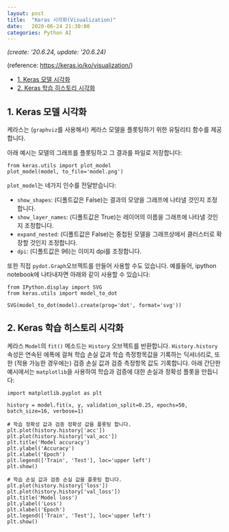 ```yaml
---
layout: post
title:  "Keras 시각화(Visualization)"
date:   2020-06-24 21:30:00
categories: Python AI
---
```


*(create: '20.6.24, update: '20.6.24)*

(reference: <https://keras.io/ko/visualization/>)

- [1. Keras 모델 시각화](#1-keras-모델-시각화)
- [2. Keras 학습 히스토리 시각화](#2-keras-학습-히스토리-시각화)

## 1. Keras 모델 시각화

케라스는 (`graphviz`를 사용해서) 케라스 모델을 플롯팅하기 위한 유틸리티 함수를 제공합니다.

아래 예시는 모델의 그래프를 플롯팅하고 그 결과를 파일로 저장합니다:
 
~~~ipython
from keras.utils import plot_model
plot_model(model, to_file='model.png')
~~~

`plot_model`는 네가지 인수를 전달받습니다:

- `show_shapes`: (디폴트값은 False)는 결과의 모양을 그래프에 나타낼 것인지 조정합니다.
- `show_layer_names`: (디폴트값은 True)는 레이어의 이름을 그래프에 나타낼 것인지 조정합니다.
- `expand_nested`: (디폴트값은 False)는 중첩된 모델을 그래프상에서 클러스터로 확장할 것인지 조정합니다.
- `dpi`: (디폴트값은 96)는 이미지 dpi를 조정합니다.

또한 직접 `pydot.Graph`오브젝트를 만들어 사용할 수도 있습니다. 예를들어, ipython notebook에 나타내자면 아래와 같이 사용할 수 있습니다:

~~~ipython
from IPython.display import SVG
from keras.utils import model_to_dot

SVG(model_to_dot(model).create(prog='dot', format='svg'))
~~~

## 2. Keras 학습 히스토리 시각화

케라스 `Model`의 `fit()` 메소드는 `History` 오브젝트를 반환합니다. `History.history` 속성은 연속된 에폭에 걸쳐 학습 손실 값과 학습 측정항목값을 기록하는 딕셔너리로, 또한 (적용 가능한 경우에는) 검증 손실 값과 검증 측정항목 값도 기록합니다. 아래 간단한 예시에서는 `matplotlib`을 사용하여 학습과 검증에 대한 손실과 정확성 플롯을 만듭니다:

~~~ipython
import matplotlib.pyplot as plt

history = model.fit(x, y, validation_split=0.25, epochs=50, batch_size=16, verbose=1)

# 학습 정확성 값과 검증 정확성 값을 플롯팅 합니다. 
plt.plot(history.history['acc'])
plt.plot(history.history['val_acc'])
plt.title('Model accuracy')
plt.ylabel('Accuracy')
plt.xlabel('Epoch')
plt.legend(['Train', 'Test'], loc='upper left')
plt.show()

# 학습 손실 값과 검증 손실 값을 플롯팅 합니다.
plt.plot(history.history['loss'])
plt.plot(history.history['val_loss'])
plt.title('Model loss')
plt.ylabel('Loss')
plt.xlabel('Epoch')
plt.legend(['Train', 'Test'], loc='upper left')
plt.show()
~~~
